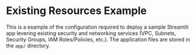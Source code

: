 # Existing Resources Example

This is a example of the configuration required to deploy a sample Streamlit app levering existing security and networking services (VPC, Subnets, Security Groups, IAM Roles/Policies, etc.). The application files are stored in the `app/` directory.
